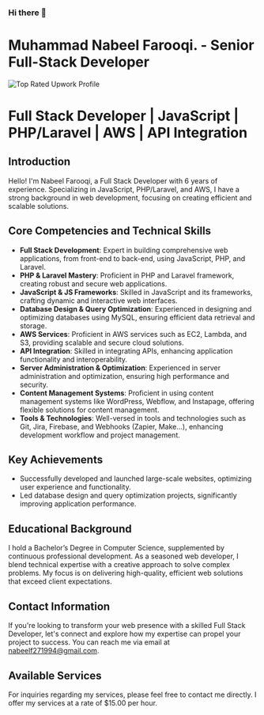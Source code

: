### Hi there 👋

<!--
**nabeelf27/nabeelf27** is a ✨ _special_ ✨ repository because its `README.md` (this file) appears on your GitHub profile.

Here are some ideas to get you started:

- 🔭 I’m currently working on ...
- 🌱 I’m currently learning ...
- 👯 I’m looking to collaborate on ...
- 🤔 I’m looking for help with ...
- 💬 Ask me about ...
- 📫 How to reach me: ...
- 😄 Pronouns: ...
- ⚡ Fun fact: ...
-->

# Muhammad Nabeel Farooqi. - Senior Full-Stack Developer
![Top Rated Upwork Profile](https://miro.medium.com/v2/resize:fit:720/format:webp/1*WpY8-8OiEpenpd7c-hzITA.png)
# Full Stack Developer | JavaScript | PHP/Laravel | AWS | API Integration

## Introduction
Hello! I'm Nabeel Farooqi, a Full Stack Developer with 6 years of experience. Specializing in JavaScript, PHP/Laravel, and AWS, I have a strong background in web development, focusing on creating efficient and scalable solutions.

## Core Competencies and Technical Skills
* **Full Stack Development**: Expert in building comprehensive web applications, from front-end to back-end, using JavaScript, PHP, and Laravel.
* **PHP & Laravel Mastery**: Proficient in PHP and Laravel framework, creating robust and secure web applications.
* **JavaScript & JS Frameworks**: Skilled in JavaScript and its frameworks, crafting dynamic and interactive web interfaces.
* **Database Design & Query Optimization**: Experienced in designing and optimizing databases using MySQL, ensuring efficient data retrieval and storage.
* **AWS Services**: Proficient in AWS services such as EC2, Lambda, and S3, providing scalable and secure cloud solutions.
* **API Integration**: Skilled in integrating APIs, enhancing application functionality and interoperability.
* **Server Administration & Optimization**: Experienced in server administration and optimization, ensuring high performance and security.
* **Content Management Systems**: Proficient in using content management systems like WordPress, Webflow, and Instapage, offering flexible solutions for content management.
* **Tools & Technologies**: Well-versed in tools and technologies such as Git, Jira, Firebase, and Webhooks (Zapier, Make...), enhancing development workflow and project management.

## Key Achievements
* Successfully developed and launched large-scale websites, optimizing user experience and functionality.
* Led database design and query optimization projects, significantly improving application performance.

## Educational Background
I hold a Bachelor’s Degree in Computer Science, supplemented by continuous professional development. As a seasoned web developer, I blend technical expertise with a creative approach to solve complex problems. My focus is on delivering high-quality, efficient web solutions that exceed client expectations.

## Contact Information
If you're looking to transform your web presence with a skilled Full Stack Developer, let's connect and explore how my expertise can propel your project to success. You can reach me via email at [nabeelf271994@gmail.com](mailto:nabeelf271994@gmail.com).

## Available Services
For inquiries regarding my services, please feel free to contact me directly. I offer my services at a rate of $15.00 per hour.

